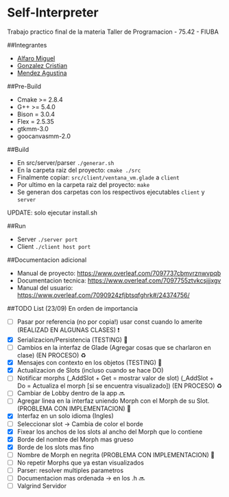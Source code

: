 # Self-Interpreter
Trabajo practico final de la materia Taller de Programacion - 75.42 - FIUBA

##Integrantes
* [Alfaro Miguel](https://github.com/AlfaroMiguel)
* [Gonzalez Cristian](https://github.com/Cristian3629)
* [Mendez Agustina](https://github.com/abmendez)

##Pre-Build
* Cmake >= 2.8.4
* G++ >= 5.4.0
* Bison = 3.0.4  
* Flex = 2.5.35
* gtkmm-3.0
* goocanvasmm-2.0

##Build
* En src/server/parser
 `./generar.sh`
* En la carpeta raiz del proyecto:
 `cmake ./src`
* Finalmente copiar:
 `src/client/ventana_vm.glade` a `client`
* Por ultimo en la carpeta raiz del proyecto:
 `make`
* Se generan dos carpetas con los respectivos ejecutables 
 `client` y `server`
 
 UPDATE: solo ejecutar install.sh

##Run 

* Server `./server port`
* Client `./client host port`

##Documentacion adicional
* Manual de proyecto: https://www.overleaf.com/7097737cbmvrznwvpqb
* Documentacion tecnica: https://www.overleaf.com/7097755ztvkcsjjjxgv
* Manual del usuario: https://www.overleaf.com/7090924zfjbtsqfghrk#/24374756/


##TODO List (23/09) En orden de importancia

- [ ] Pasar por referencia (no por copia!) usar const cuando lo amerite (REALIZAD EN ALGUNAS CLASES) :heavy_exclamation_mark:
- [x] Serializacion/Persistencia (TESTING) :microscope:
- [ ] Cambios en la interfaz de Glade (Agregar cosas que se charlaron en clase) (EN PROCESO) :recycle:
- [x] Mensajes con contexto en los objetos (TESTING) :microscope:
- [x] Actualizacion de Slots (incluso cuando se hace DO)
- [ ] Notificar morphs (_AddSlot + Get =  mostrar valor de slot) (_AddSlot + Do = Actualiza el morph [si se encuentra visualizado]) (EN PROCESO) :recycle:
- [ ] Cambiar de Lobby dentro de la app :soon:
- [ ] Agregar linea en la interfaz uniendo Morph con el Morph de su Slot. (PROBLEMA CON IMPLEMENTACION) :no_entry_sign:
- [x] Interfaz en un solo idioma (Ingles)
- [ ] Seleccionar slot -> Cambia de color el borde
- [x] Fixear los anchos de los slots al ancho del Morph que lo contiene
- [x] Borde del nombre del Morph mas grueso
- [x] Borde de los slots mas fino
- [ ] Nombre de Morph en negrita (PROBLEMA CON IMPLEMENTACION) :no_entry_sign:
- [ ] No repetir Morphs que ya estan visualizados 
- [ ] Parser: resolver multiples parametros
- [ ] Documentacion mas ordenada -> en los .h :soon:
- [ ] Valgrind Servidor
